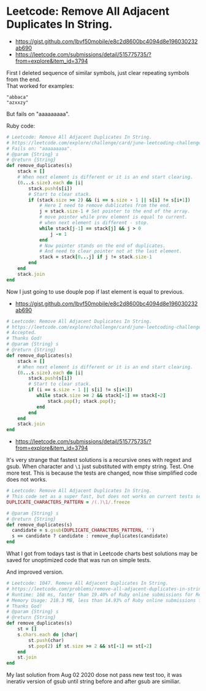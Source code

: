 # Leetcode: Remove All Adjacent Duplicates In String.

- https://gist.github.com/lbvf50mobile/e8c2d8600bc4094d8e196030232ab690
- https://leetcode.com/submissions/detail/515775735/?from=explore&item_id=3794

First I deleted sequence of similar symbols, just clear repeating symbols from the end.   
That worked for examples:    
```
"abbaca"
"azxxzy"
```

But fails on "aaaaaaaaa".


Ruby code:
```Ruby
# Leetcode: Remove All Adjacent Duplicates In String.
# https://leetcode.com/explore/challenge/card/june-leetcoding-challenge-2021/606/week-4-june-22nd-june-28th/3794/
# Fails on: "aaaaaaaaa".
# @param {String} s
# @return {String}
def remove_duplicates(s)
    stack = []
    # When next element is different or it is an end start clearing.
    (0...s.size).each do |i|
        stack.push(s[i])
        # Start to clear stack.
        if (stack.size >= 2) && (i == s.size - 1 || s[i] != s[i+1])
            # Here I need to remove dublicates from the end.
            j = stack.size-1 # Set pointer to the end of the array.
            # move pointer while prev element is equal to current.
            # when next element is different - stop.
            while stack[j-1] == stack[j] && j > 0
                j -= 1
            end
            # Now pointer stands on the end of duplicates.
            # And need to clear pointer not at the last element.
            stack = stack[0...j] if j != stack.size-1
        end
    end
    stack.join
end
```

Now I just going to use douple pop if last element is equal to previous.

- https://gist.github.com/lbvf50mobile/e8c2d8600bc4094d8e196030232ab690

```Ruby
# Leetcode: Remove All Adjacent Duplicates In String.
# https://leetcode.com/explore/challenge/card/june-leetcoding-challenge-2021/606/week-4-june-22nd-june-28th/3794/
# Accepted.
# Thanks God!
# @param {String} s
# @return {String}
def remove_duplicates(s)
    stack = []
    # When next element is different or it is an end start clearing.
    (0...s.size).each do |i|
        stack.push(s[i])
        # Start to clear stack.
        if (i == s.size - 1 || s[i] != s[i+1])
           while stack.size >= 2 && stack[-1] == stack[-2]
               stack.pop(); stack.pop();
           end
        end
    end
    stack.join
end
```

- https://leetcode.com/submissions/detail/515775735/?from=explore&item_id=3794
 
It's very strange that fastest solutions is a recursive ones with regext and gsub. When character and `\1` just substituted with empty string. Test. One more test.
This is because the tests are changed, now thise simplified code does not works.

```Ruby
# Leetcode: Remove All Adjacent Duplicates In String.
# This code set as a super fast, but does not works on current tests set.
DUPLICATE_CHARACTERS_PATTERN = /(.)\1/.freeze

# @param {String} s
# @return {String}
def remove_duplicates(s)
  candidate = s.gsub(DUPLICATE_CHARACTERS_PATTERN, '')
  s == candidate ? candidate : remove_duplicates(candidate)
end
```

What I got from todays tast is that in Leetcode charts best solutions may be saved for unoptimized code that was run on simple tests.

And improved version.

```Ruby
# Leetcode: 1047. Remove All Adjacent Duplicates In String.
# https://leetcode.com/problems/remove-all-adjacent-duplicates-in-string/
# Runtime: 168 ms, faster than 19.40% of Ruby online submissions for Remove All Adjacent Duplicates In String.
# Memory Usage: 218.3 MB, less than 14.93% of Ruby online submissions for Remove All Adjacent Duplicates In String.
# Thanks God!
# @param {String} s
# @return {String}
def remove_duplicates(s)
    st = []
    s.chars.each do |char|
        st.push(char)
        st.pop(2) if st.size >= 2 && st[-1] == st[-2]
    end
    st.join
end
```
My last solution from Aug 02 2020 dose not pass new test too, it was inerativ version of gsub until string before and after gsub are similiar.


